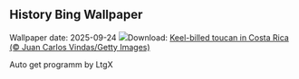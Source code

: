 ## History Bing Wallpaper
Wallpaper date: 2025-09-24
![](https://www.bing.com/th?id=OHR.ToucanForest_EN-CA5712281059_UHD.jpg&w=1000)Download: [Keel-billed toucan in Costa Rica (© Juan Carlos Vindas/Getty Images)](https://www.bing.com/th?id=OHR.ToucanForest_EN-CA5712281059_UHD.jpg)

Auto get programm by LtgX
